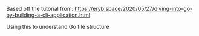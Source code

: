 Based off the tutorial from:
https://eryb.space/2020/05/27/diving-into-go-by-building-a-cli-application.html

Using this to understand Go file structure